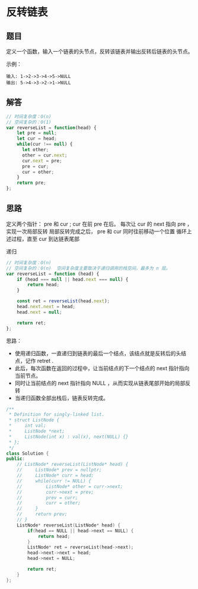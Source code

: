 # 反转链表

## 题目
定义一个函数，输入一个链表的头节点，反转该链表并输出反转后链表的头节点。

示例：
```
输入: 1->2->3->4->5->NULL
输出: 5->4->3->2->1->NULL
```

## 解答
```js
// 时间复杂度：O(n)
// 空间复杂的：O(1)
var reverseList = function(head) {
    let pre = null;
    let cur = head;
    while(cur !== null) {
      let other;
      other = cur.next;
      cur.next = pre;
      pre = cur;
      cur = other;
    }
    return pre;
};
```

## 思路
定义两个指针： pre 和 cur ; cur 在前 pre 在后。
每次让 cur 的 next 指向 pre ，实现一次局部反转
局部反转完成之后， pre 和 cur 同时往前移动一个位置
循环上述过程，直至 cur 到达链表尾部


递归
```js
// 时间复杂度：O(n)
// 空间复杂的：O(n)  空间复杂度主要取决于递归调用的栈空间，最多为 n 层。
var reverseList = function (head) {
	if (head === null || head.next === null) {
		return head;
	}

	const ret = reverseList(head.next);
	head.next.next = head;
	head.next = null;

	return ret;
};
```

思路：
* 使用递归函数，一直递归到链表的最后一个结点，该结点就是反转后的头结点，记作 retret .
* 此后，每次函数在返回的过程中，让当前结点的下一个结点的 next 指针指向当前节点。
* 同时让当前结点的 next 指针指向 NULL ，从而实现从链表尾部开始的局部反转
* 当递归函数全部出栈后，链表反转完成。

```c++
/**
 * Definition for singly-linked list.
 * struct ListNode {
 *     int val;
 *     ListNode *next;
 *     ListNode(int x) : val(x), next(NULL) {}
 * };
 */
class Solution {
public:
    // ListNode* reverseList(ListNode* head) {
    //     ListNode* prev = nullptr;
    //     ListNode* curr = head;
    //     while(curr != NULL) {
    //         ListNode* other = curr->next;
    //         curr->next = prev;
    //         prev = curr;
    //         curr = other;
    //     }
    //     return prev;
    // }
    ListNode* reverseList(ListNode* head) {
        if(head == NULL || head->next == NULL) {
            return head;
        }
        ListNode* ret = reverseList(head->next);
        head->next->next = head;
        head->next = NULL;

        return ret;
    }
};
```